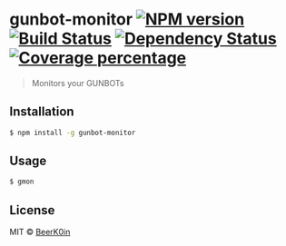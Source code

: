 # gunbot-monitor [![NPM version][npm-image]][npm-url] [![Build Status][travis-image]][travis-url] [![Dependency Status][daviddm-image]][daviddm-url] [![Coverage percentage][coveralls-image]][coveralls-url]
> Monitors your GUNBOTs

## Installation

```sh
$ npm install -g gunbot-monitor
```

## Usage

```sh
$ gmon
```
## License

MIT © [BeerK0in](https://github.com/BeerK0in)


[npm-image]: https://badge.fury.io/js/gunbot-monitor.svg
[npm-url]: https://npmjs.org/package/gunbot-monitor
[travis-image]: https://travis-ci.org/BeerK0in/gunbot-monitor.svg?branch=master
[travis-url]: https://travis-ci.org/BeerK0in/gunbot-monitor
[daviddm-image]: https://david-dm.org/BeerK0in/gunbot-monitor.svg?theme=shields.io
[daviddm-url]: https://david-dm.org/BeerK0in/gunbot-monitor
[coveralls-image]: https://coveralls.io/repos/github/BeerK0in/gunbot-monitor/badge.svg?branch=master
[coveralls-url]: https://coveralls.io/github/BeerK0in/gunbot-monitor?branch=master
